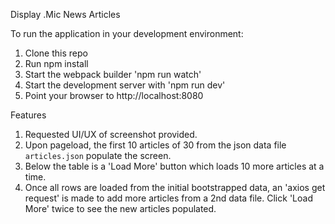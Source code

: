 Display .Mic News Articles

To run the application in your development environment:

1. Clone this repo
2. Run npm install
3. Start the webpack builder 'npm run watch'
4. Start the development server with 'npm run dev'
5. Point your browser to http://localhost:8080

Features

1. Requested UI/UX of screenshot provided.
2. Upon pageload, the first 10 articles of 30 from the json data file `articles.json` populate the screen.
3. Below the table is a 'Load More' button which loads 10 more articles at a time.
4. Once all rows are loaded from the initial bootstrapped data, an 'axios get request' is made to add more articles from a 2nd data file. Click 'Load More' twice to see the new articles populated.
